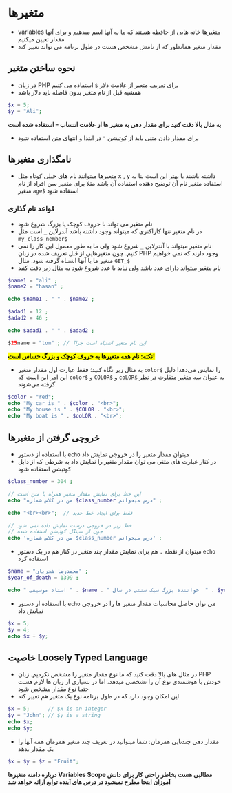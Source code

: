 # متغیرها

- variables متغیرها خانه هایی از حافظه هستند که ما به آنها اسم میدهیم و برای آنها مقدار تعیین میکنیم
- مقدار متغیر همانطور که از نامش مشخص هست در طول برنامه می تواند تغییر کند

## نحوه ساختن متغیر

- در زبان PHP برای تعریف متغیر از علامت دلار `$` استفاده می کنیم
- همشیه قبل از نام متغیر بدون فاصله باید دلار باشد

```php
$x = 5;
$y = "Ali";
```

**به مثال بالا دقت کنید برای مقدار دهی به متغیر ها از علامت انتساب `=` استفاده شده است**

- برای مقدار دادن متنی باید از کوتیشن `"` در ابتدا و انتهای متن استفاده شود

## نامگذاری متغیرها

- متغیرها میتوانند نام های خیلی کوتاه مثل x , y  داشته باشند یا بهتر این است بنا به استفاده متغیر نام آن توضیح دهنده استفاده آن باشد مثلا برای متغیر سن افراد از نام متغیر `age$` استفاده شود

### قواعد نام گذاری

- نام متغیر می تواند با حروف کوچک یا بزرگ شروع شود
- در نام متغیر تنها کاراکتری که میتواند وجود داشته باشد آندرلاین `_` است مثل `my_class_nember$`
- نام متغیر میتواند با آندرلاین `_` شروع شود ولی ما به طور معمول این کار را نمی کنیم. چون متغیرهایی از قبل تعریف شده در زبان PHP وجود دارند که نمی خواهیم متغیر ما با آنها اشتباه گرفته شود. مثال `GET_$`
- نام متغیر میتواند دارای عدد باشد ولی نباید با عدد شروع شود به مثال زیر دقت کنید

```php
$name1 = "ali" ;
$name2 = "hasan" ;

echo $name1 . " " . $name2 ;

$adad1 = 12 ;
$adad2 = 46 ;

echo $adad1 . " " . $adad2 ;

$25name = "tom" ; // این نام متغیر اشتباه است چرا؟
```

**<mark>نکته: نام همه متغیرها به حروف کوچک و بزرگ حساس است!</mark>**

- به مثال زیر نگاه کنید؛ فقط عبارت اول مقدار متغیر `color$` را نمایش می‌دهد! دلیل این امر این است که `color$` و `COLOR$` و `coLOR$` به عنوان سه متغیر متفاوت در نظر گرفته می‌شوند

```php
$color = "red";
echo "My car is " . $color . "<br>";
echo "My house is " . $COLOR . "<br>";
echo "My boat is " . $coLOR . "<br>";
```

## خروچی گرفتن از متغیرها

- با استفاده از دستور `echo` میتوان مقدار متغیر را در خروجی نمایش داد
- در کنار عبارت های متنی می توان مقدار متغیر را نمایش داد به شرطی که از دابل کوتیشن استفاده شود

```php
$class_number = 304 ;

// این خط برای نمایش مقدار متغیر همراه با متن است
echo "من در کلاس شماره $class_number درس میخوانم" ;

echo "<br><br>";  // فقط برای ایجاد خط جدید

// خط زیر در خروجی درست نمایش داده نمی شود
// چون از سینگل کوتیشن استفاده شده
echo 'من در کلاس شماره $class_number درس میخوانم' ;
```

- میتوان از نقطه `.` هم برای نمایش مقدار چند متغیر در کنار هم در یک دستور `echo` استفاده کرد

```php
$name = "محمدرضا شجریان" ;
$year_of_death = 1399 ;

echo " استاد موسیقی " . $name . " خواننده بزرگ سبک سنتی در سال  " . $year_of_death . " از دنیا رفت " ;
```

- با استفاده از دستور `echo` می توان حاصل محاسبات مقدار متغیر ها را در خروجی نمایش داد

```php
$x = 5;
$y = 4;
echo $x + $y;
```

## خاصیت Loosely Typed Language

- در مثال های بالا دقت کنید که ما نوع مقدار متغیر را مشخص نکردیم. زبان PHP خودش با هوشمندی نوع آن را تشخصی میدهد، اما در بسیاری از زبان ها لازم هست حتما نوع مقدار مشخص شود
- این امکان وجود دارد که در طول برنامه نوع یک متغیر هم تغییر کند

```php
$x = 5;      // $x is an integer
$y = "John"; // $y is a string
echo $x;
echo $y;
```

- مقدار دهی چندتایی همزمان: شما میتوانید در تعریف چند متغیر همزمان همه آنها را یک مقدار بدهد

```php
$x = $y = $z = "Fruit";
```

**درباره دامنه متغیرها Variables Scope مطالبی هست بخاطر راحتی کار برای دانش آموزان اینجا مطرح نمیشود در درس های آینده توابع ارائه خواهد شد**
